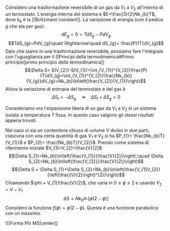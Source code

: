 Considero una trasformazione reversibile di un gas da $V_{1}$ a $V_{2}$ all'interno di un termostato. L'energia interna del sistema è $E=\frac{3}{2}Nk_{b}T$, dove $k_{b}$ è la [[Boltzmann constant]]. La variazione di energia (con il pedice $g$ che sta per gas):
$$dE_{g}=0=TdS_{g}-PdV_{g}$$
$$TdS_{g}=PdV_{g}\quad \Rightarrow\quad dS_{g}= \frac{P}{T}dV_{g}$$
Dato che siamo in una trasformazione reversibile, possiamo fare l'integrale con l'uguaglianza per il [[Principi della termodinamica#Primo principio|primo principio della termodinamica]]
$$\Delta S= S(V_{2})-S(V_{1})=\int_{V_{1}}^{V_{2}}\frac{P}{T}dV_{g}=\int_{V_{1}}^{V_{2}}\frac{Nk_{b}}{V_{g}}dV_{g}=Nk_{b}\ln\left(\frac{V_{2}}{V_{1}}\right)$$
Allora la variazione di entropia del termostato e del gas è
$$\Delta S_{t} = - \Delta S_{g}\quad \Rightarrow \quad \Delta S_{t}+\Delta S_{g}=0$$

Consideriamo ora l'espansione libera di un gas da $V_{1}$ a $V_{2}$ in un sistema isolato a temperatura $T$ fissa. In questo caso valgono gli stessi risultati appena trovati.

Nel caso ci sia un contenitore chiuso di volume $V$ diviso in due parti, ciascuna con una certa quantità di gas $V_{1}$ e $V_{2}$ si ha $P_{1}= \frac{Nk_{b}T}{V_{1}}$ e $P_{2}= \frac{Nk_{b}T}{V_{2}}$. Prendo come sistema di riferimento iniziale $V_{1}=V_{2}=\frac{V}{2}$
$$\Delta S_{1}=Nk_{b}\ln\left(\frac{V_{1}}{\frac{V}{2}}\right),\quad \Delta S_{2}=Nk_{b}\ln\left(\frac{V_{2}}{\frac{V}{2}}\right)$$
$$\Delta S = \Delta S_{1}+\Delta S_{2}=Nk_{b}\ln\left(\frac{V_{1}V_{2}}{\left(\frac{V}{2}\right)^{2}}\right)$$
Chiamando $\phi = V_{1}/\frac{V}{2}$, che varia in $0\leq\phi\leq2$ e usando $V_{2} =V-V_{1}$
$$\Delta S=Nk_{b}\ln[\phi(2-\phi)]$$
Considero la funzione $f(\phi)=\phi(2-\phi)$. Questa è una funzione parabolica con un massimo.

![[Forma Phi MS|center]]